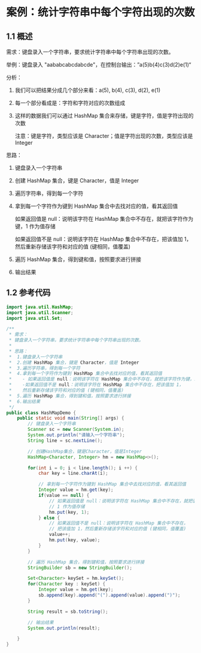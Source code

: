 # 案例：统计字符串中每个字符出现的次数

## 1.1 概述

需求：键盘录入一个字符串，要求统计字符串中每个字符串出现的次数。

举例：键盘录入 "aababcabcdabcde"，在控制台输出：”a(5)b(4)c(3)d(2)e(1)“

分析：

1. 我们可以把结果分成几个部分来看：a(5), b(4), c(3), d(2), e(1)

2. 每一个部分看成是：字符和字符对应的次数组成

3. 这样的数据我们可以通过 HashMap 集合来存储，键是字符，值是字符出现的次数

   注意：键是字符，类型应该是 Character；值是字符出现的次数，类型应该是 Integer

思路：

1. 键盘录入一个字符串

2. 创建 HashMap 集合，键是 Character，值是 Integer

3. 遍历字符串，得到每一个字符

4. 拿到每一个字符作为键到 HashMap 集合中去找对应的值，看其返回值

   如果返回值是 null：说明该字符在 HashMap 集合中不存在，就把该字符作为键，1 作为值存储

   如果返回值不是 null：说明该字符在 HashMap 集合中不存在，把该值加 1，然后重新存储该字符和对应的值 (键相同，值覆盖)

5. 遍历 HashMap 集合，得到键和值，按照要求进行拼接

6. 输出结果

## 1.2 参考代码

```java
import java.util.HashMap;
import java.util.Scanner;
import java.util.Set;

/**
 * 需求：
 * 键盘录入一个字符串，要求统计字符串中每个字符串出现的次数。
 *
 * 思路：
 *  1.键盘录入一个字符串
 *  2.创建 HashMap 集合，键是 Character，值是 Integer
 *  3.遍历字符串，得到每一个字符
 *  4.拿到每一个字符作为键到 HashMap 集合中去找对应的值，看其返回值
 *    - 如果返回值是 null：说明该字符在 HashMap 集合中不存在，就把该字符作为键，1 作为值存储
 *    -如果返回值不是 null：说明该字符在 HashMap 集合中不存在，把该值加 1，
 *    然后重新存储该字符和对应的值 (键相同，值覆盖)
 *  5.遍历 HashMap 集合，得到键和值，按照要求进行拼接
 *  6.输出结果
 */
public class HashMapDemo {
    public static void main(String[] args) {
        // 键盘录入一个字符串
        Scanner sc = new Scanner(System.in);
        System.out.println("请输入一个字符串");
        String line = sc.nextLine();

        // 创建HashMap集合，键是Character，值是Integer
        HashMap<Character, Integer> hm = new HashMap<>();

        for(int i = 0; i < line.length(); i ++) {
            char key = line.charAt(i);

            // 拿到每一个字符作为键到 HashMap 集合中去找对应的值，看其返回值
            Integer value = hm.get(key);
            if(value == null) {
                // 如果返回值是 null：说明该字符在 HashMap 集合中不存在，就把该字符作为键，
                // 1 作为值存储
                hm.put(key, 1);
            } else {
                // 如果返回值不是 null：说明该字符在 HashMap 集合中不存在，
                // 把该值加 1，然后重新存储该字符和对应的值 (键相同，值覆盖)
                value++;
                hm.put(key, value);
            }
        }

        // 遍历 HashMap 集合，得到键和值，按照要求进行拼接
        StringBuilder sb = new StringBuilder();

        Set<Character> keySet = hm.keySet();
        for(Character key : keySet) {
            Integer value = hm.get(key);
            sb.append(key).append("(").append(value).append(")");
        }

        String result = sb.toString();

        // 输出结果
        System.out.println(result);

    }
}
```

